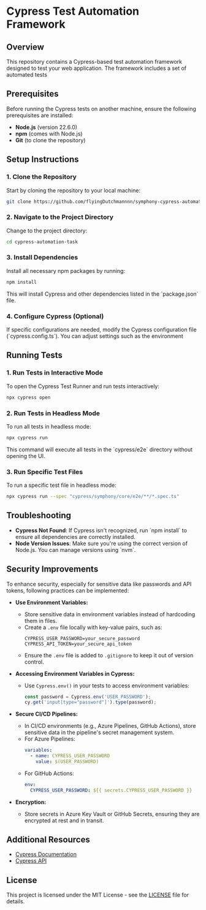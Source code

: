 # Cypress Test Automation Framework

## Overview

This repository contains a Cypress-based test automation framework designed to test your web application. The framework includes a set of automated tests

## Prerequisites

Before running the Cypress tests on another machine, ensure the following prerequisites are installed:

- **Node.js** (version 22.6.0)
- **npm** (comes with Node.js)
- **Git** (to clone the repository)

## Setup Instructions

### 1. Clone the Repository

Start by cloning the repository to your local machine:

```bash
git clone https://github.com/flyingDutchmannnn/symphony-cypress-automation.git
```

### 2. Navigate to the Project Directory

Change to the project directory:

```bash
cd cypress-automation-task
```

### 3. Install Dependencies

Install all necessary npm packages by running:

```bash
npm install
```

This will install Cypress and other dependencies listed in the \`package.json\` file.

### 4. Configure Cypress (Optional)

If specific configurations are needed, modify the Cypress configuration file (\`cypress.config.ts\`). You can adjust settings such as the environment

## Running Tests

### 1. Run Tests in Interactive Mode

To open the Cypress Test Runner and run tests interactively:

```bash
npx cypress open
```

### 2. Run Tests in Headless Mode

To run all tests in headless mode:

```bash
npx cypress run
```

This command will execute all tests in the \`cypress/e2e\` directory without opening the UI.

### 3. Run Specific Test Files

To run a specific test file in headless mode:

```bash
npx cypress run --spec "cypress/symphony/core/e2e/**/*.spec.ts"
```

## Troubleshooting

- **Cypress Not Found**: If Cypress isn't recognized, run \`npm install\` to ensure all dependencies are correctly installed.
- **Node Version Issues**: Make sure you're using the correct version of Node.js. You can manage versions using \`nvm\`.

## Security Improvements

To enhance security, especially for sensitive data like passwords and API tokens, following practices can be implemented:

- **Use Environment Variables:**
  - Store sensitive data in environment variables instead of hardcoding them in files.
  - Create a `.env` file locally with key-value pairs, such as:
    ```plaintext
    CYPRESS_USER_PASSWORD=your_secure_password
    CYPRESS_API_TOKEN=your_secure_api_token
    ```
  - Ensure the `.env` file is added to `.gitignore` to keep it out of version control.

- **Accessing Environment Variables in Cypress:**
  - Use `Cypress.env()` in your tests to access environment variables:
    ```typescript
    const password = Cypress.env('USER_PASSWORD');
    cy.get('input[type="password"]').type(password);
    ```

- **Secure CI/CD Pipelines:**
  - In CI/CD environments (e.g., Azure Pipelines, GitHub Actions), store sensitive data in the pipeline's secret management system.
  - For Azure Pipelines:
    ```yaml
    variables:
      - name: CYPRESS_USER_PASSWORD
        value: $(USER_PASSWORD) 
    ```
  - For GitHub Actions:
    ```yaml
    env:
      CYPRESS_USER_PASSWORD: ${{ secrets.CYPRESS_USER_PASSWORD }}
    ```

- **Encryption:**
  - Store secrets in Azure Key Vault or GitHub Secrets, ensuring they are encrypted at rest and in transit.


## Additional Resources

- [Cypress Documentation](https://docs.cypress.io/guides/overview/why-cypress)
- [Cypress API](https://docs.cypress.io/api/api/table-of-contents)

## License

This project is licensed under the MIT License - see the [LICENSE](LICENSE) file for details.
